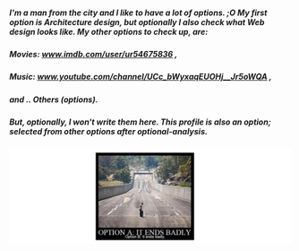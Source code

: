 

<!--
**willet26/willet26** is a ✨ _special_ ✨ repository because its `README.md` (this file) appears on your GitHub profile.

Here are some ideas to get you started:

- 🔭 I’m currently working on ...
- 🌱 I’m currently learning ...
- 👯 I’m looking to collaborate on ...
- 🤔 I’m looking for help with ...
- 💬 Ask me about ...
- 📫 How to reach me: ...
- 😄 Pronouns: ...
- ⚡ Fun fact: ...

### Hi there 👋
-->
##### I'm a man from the city and I like to have a lot of options. ;O My first option is Architecture design, but optionally I also check what Web design looks like. My other options to check up, are:
##### Movies: www.imdb.com/user/ur54675836 ,
##### Music: www.youtube.com/channel/UCc_bWyxaqEUOHj__Jr5oWQA ,
##### and .. Others (options).
##### But, optionally, I won't write them here. This profile is also an option; selected from other options after optional-analysis.

![preview](./images-view/option-a&b.png)
